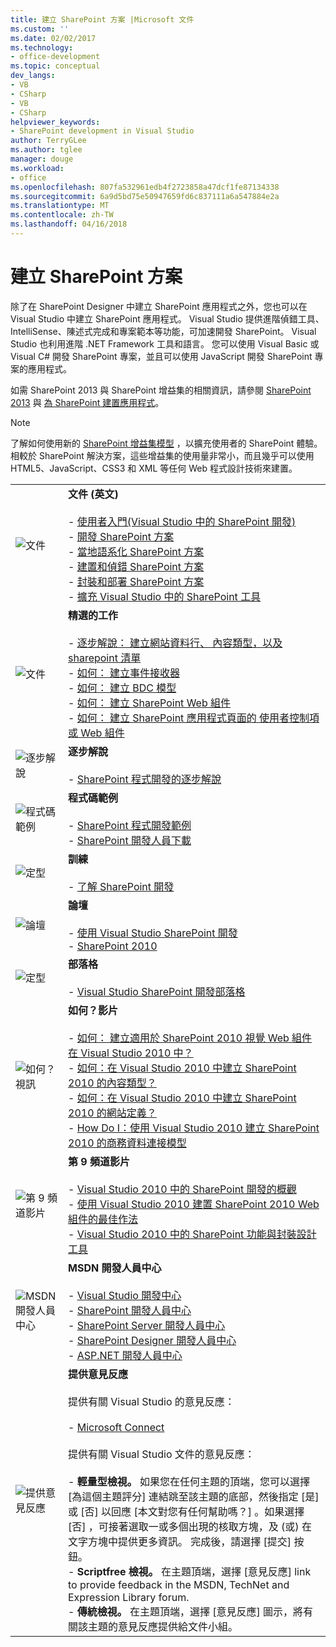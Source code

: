 ```yaml
---
title: 建立 SharePoint 方案 |Microsoft 文件
ms.custom: ''
ms.date: 02/02/2017
ms.technology:
- office-development
ms.topic: conceptual
dev_langs:
- VB
- CSharp
- VB
- CSharp
helpviewer_keywords:
- SharePoint development in Visual Studio
author: TerryGLee
ms.author: tglee
manager: douge
ms.workload:
- office
ms.openlocfilehash: 807fa532961edb4f2723858a47dcf1fe87134338
ms.sourcegitcommit: 6a9d5bd75e50947659fd6c837111a6a547884e2a
ms.translationtype: MT
ms.contentlocale: zh-TW
ms.lasthandoff: 04/16/2018
---
```

# <a name="create-sharepoint-solutions"></a>建立 SharePoint 方案
  除了在 SharePoint Designer 中建立 SharePoint 應用程式之外，您也可以在 Visual Studio 中建立 SharePoint 應用程式。 Visual Studio 提供進階偵錯工具、IntelliSense、陳述式完成和專案範本等功能，可加速開發 SharePoint。 Visual Studio 也利用進階 .NET Framework 工具和語言。 您可以使用 Visual Basic 或 Visual C# 開發 SharePoint 專案，並且可以使用 JavaScript 開發 SharePoint 專案的應用程式。  
  
 如需 SharePoint 2013 與 SharePoint 增益集的相關資訊，請參閱 [SharePoint 2013](http://msdn.microsoft.com/library/jj162979.aspx) 與 [為 SharePoint 建置應用程式](http://msdn.microsoft.com/library/office/apps/jj163230%28v=office.15%29.aspx)。  
  
> [!NOTE]  
>  了解如何使用新的 [SharePoint 增益集模型](https://msdn.microsoft.com/library/office/fp179930.aspx) ，以擴充使用者的 SharePoint 體驗。 相較於 SharePoint 解決方案，這些增益集的使用量非常小，而且幾乎可以使用 HTML5、JavaScript、CSS3 和 XML 等任何 Web 程式設計技術來建置。  
  
|||  
|-|-|  
|![文件](../sharepoint/media/vs-icon-documentation.gif "文件")|**文件 (英文)**<br /><br /> -   [使用者入門&#40;Visual Studio 中的 SharePoint 開發&#41;](../sharepoint/getting-started-sharepoint-development-in-visual-studio.md)<br />-   [開發 SharePoint 方案](../sharepoint/developing-sharepoint-solutions.md)<br />-   [當地語系化 SharePoint 方案](../sharepoint/localizing-sharepoint-solutions.md)<br />-   [建置和偵錯 SharePoint 方案](../sharepoint/building-and-debugging-sharepoint-solutions.md)<br />-   [封裝和部署 SharePoint 方案](../sharepoint/packaging-and-deploying-sharepoint-solutions.md)<br />-   [擴充 Visual Studio 中的 SharePoint 工具](../sharepoint/extending-the-sharepoint-tools-in-visual-studio.md)|  
|![文件](../sharepoint/media/vs-icon-documentation.gif "文件")|**精選的工作**<br /><br /> -   [逐步解說： 建立網站資料行、 內容類型，以及 sharepoint 清單](../sharepoint/walkthrough-create-a-site-column-content-type-and-list-for-sharepoint.md)<br />-   [如何： 建立事件接收器](../sharepoint/how-to-create-an-event-receiver.md)<br />-   [如何： 建立 BDC 模型](../sharepoint/how-to-create-a-bdc-model.md)<br />-   [如何： 建立 SharePoint Web 組件](../sharepoint/how-to-create-a-sharepoint-web-part.md)<br />-   [如何： 建立 SharePoint 應用程式頁面的 使用者控制項或 Web 組件](../sharepoint/how-to-create-a-user-control-for-a-sharepoint-application-page-or-web-part.md)|  
|![逐步解說](../sharepoint/media/vs-icon-walkthroughs.gif "逐步解說")|**逐步解說**<br /><br /> -   [SharePoint 程式開發的逐步解說](../sharepoint/sharepoint-development-walkthroughs.md)|  
|![程式碼範例](../sharepoint/media/vs-icon-codesamples.gif "程式碼範例")|**程式碼範例**<br /><br /> -   [SharePoint 程式開發範例](../sharepoint/sharepoint-development-samples.md)<br />-   [SharePoint 開發人員下載](http://msdn.microsoft.com/sharepoint/aa905690.aspx)|  
|![定型](../sharepoint/media/vs-icon-training.gif "訓練")|**訓練**<br /><br /> -   [了解 SharePoint 開發](http://msdn.microsoft.com/sharepoint/aa905692.aspx)|  
|![論壇](../sharepoint/media/vs-icon-forums.gif "論壇")|**論壇**<br /><br /> -   [使用 Visual Studio SharePoint 開發](http://social.msdn.microsoft.com/Forums/vssharepointdevelopment/threads)<br />-   [SharePoint 2010](http://social.msdn.microsoft.com/Forums/category/sharepoint2010,sharepoint/)|  
|![定型](../sharepoint/media/vs-icon-training.gif "訓練")|**部落格**<br /><br /> -   [Visual Studio SharePoint 開發部落格](http://blogs.msdn.com/b/vssharepointtoolsblog/)|  
|![如何？視訊](../sharepoint/media/vs-icon-howdoivideos.gif "如何？影片")|**如何？影片**<br /><br /> -   [如何： 建立適用於 SharePoint 2010 視覺 Web 組件在 Visual Studio 2010 中？](http://msdn.microsoft.com/vstudio/ff623014.aspx)<br />-   [如何：在 Visual Studio 2010 中建立 SharePoint 2010 的內容類型？](http://msdn.microsoft.com/vstudio/ff623016.aspx)<br />-   [如何：在 Visual Studio 2010 中建立 SharePoint 2010 的網站定義？](http://msdn.microsoft.com/vstudio/ff623012.aspx)<br />-   [How Do I：使用 Visual Studio 2010 建立 SharePoint 2010 的商務資料連接模型](http://msdn.microsoft.com/vstudio/ff623022.aspx)|  
|![第 9 頻道影片](../sharepoint/media/vs-icon-channel9videos.gif "第 9 頻道影片")|**第 9 頻道影片**<br /><br /> -   [Visual Studio 2010 中的 SharePoint 開發的概觀](http://channel9.msdn.com/posts/funkyonex/Overview-of-SharePoint-Development-in-Visual-Studio-2010/)<br />-   [使用 Visual Studio 2010 建置 SharePoint 2010 Web 組件的最佳作法](http://channel9.msdn.com/posts/funkyonex/Best-Practices-on-Building-SharePoint-2010-Web-Parts-with-Visual-Studio-2010/)<br />-   [Visual Studio 2010 中的 SharePoint 功能與封裝設計工具](http://channel9.msdn.com/posts/funkyonex/SharePoint-Feature-and-Package-Designers-in-Visual-Studio-2010/)|  
|![MSDN 開發人員中心](../sharepoint/media/vs-icon-msdndevcenter.gif "MSDN 開發人員中心")|**MSDN 開發人員中心**<br /><br /> -   [Visual Studio 開發中心](http://msdn.microsoft.com/vstudio/default.aspx)<br />-   [SharePoint 開發人員中心](http://msdn.microsoft.com/sharepoint/default.aspx)<br />-   [SharePoint Server 開發人員中心](http://msdn.microsoft.com/office/aa905503.aspx)<br />-   [SharePoint Designer 開發人員中心](http://msdn.microsoft.com/office/bb421303.aspx)<br />-   [ASP.NET 開發人員中心](http://msdn.microsoft.com/aa336522.aspx)|  
|![提供意見反應](../sharepoint/media/vs-icon-feedback.gif "提供意見反應")|**提供意見反應**<br /><br /> 提供有關 Visual Studio 的意見反應：<br /><br /> -   [Microsoft Connect](http://go.microsoft.com/fwlink/?LinkID=150463)<br /><br /> 提供有關 Visual Studio 文件的意見反應：<br /><br /> -   **輕量型檢視。** 如果您在任何主題的頂端，您可以選擇 [為這個主題評分]  連結跳至該主題的底部，然後指定 [是]  或 [否]  以回應 [本文對您有任何幫助嗎？]  。如果選擇 [否] ，可接著選取一或多個出現的核取方塊，及 (或) 在文字方塊中提供更多資訊。 完成後，請選擇 [提交]  按鈕。<br />-   **Scriptfree 檢視。** 在主題頂端，選擇 [意見反應]  link to provide feedback in the MSDN, TechNet and Expression Library  forum.<br />-   **傳統檢視。** 在主題頂端，選擇 [意見反應]  圖示，將有關該主題的意見反應提供給文件小組。|  
  
  